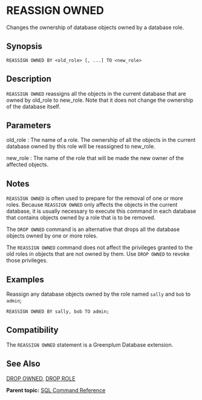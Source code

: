 # REASSIGN OWNED 

Changes the ownership of database objects owned by a database role.

## Synopsis 

``` {#sql_command_synopsis}
REASSIGN OWNED BY <old_role> [, ...] TO <new_role>
```

## Description 

`REASSIGN OWNED` reassigns all the objects in the current database that are owned by old\_role to new\_role. Note that it does not change the ownership of the database itself.

## Parameters 

old\_role
:   The name of a role. The ownership of all the objects in the current database owned by this role will be reassigned to new\_role.

new\_role
:   The name of the role that will be made the new owner of the affected objects.

## Notes 

`REASSIGN OWNED` is often used to prepare for the removal of one or more roles. Because `REASSIGN OWNED` only affects the objects in the current database, it is usually necessary to execute this command in each database that contains objects owned by a role that is to be removed.

The `DROP OWNED` command is an alternative that drops all the database objects owned by one or more roles.

The `REASSIGN OWNED` command does not affect the privileges granted to the old roles in objects that are not owned by them. Use `DROP OWNED` to revoke those privileges.

## Examples 

Reassign any database objects owned by the role named `sally` and `bob` to `admin`;

```
REASSIGN OWNED BY sally, bob TO admin;
```

## Compatibility 

The `REASSIGN OWNED` statement is a Greenplum Database extension.

## See Also 

[DROP OWNED](DROP_OWNED.html), [DROP ROLE](DROP_ROLE.html)

**Parent topic:** [SQL Command Reference](../sql_commands/sql_ref.html)

